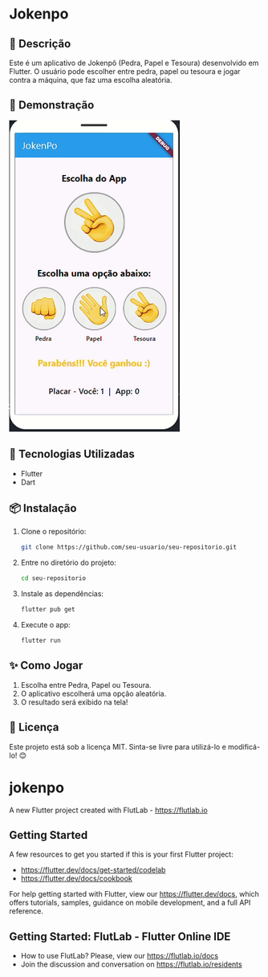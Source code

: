 # Jokenpo

## 📌 Descrição
Este é um aplicativo de Jokenpô (Pedra, Papel e Tesoura) desenvolvido em Flutter. O usuário pode escolher entre pedra, papel ou tesoura e jogar contra a máquina, que faz uma escolha aleatória.

## 📸 Demonstração
![Demo do App](./images/demo.gif)

## 🚀 Tecnologias Utilizadas
- Flutter
- Dart

## 📦 Instalação
1. Clone o repositório:
   ```bash
   git clone https://github.com/seu-usuario/seu-repositorio.git
   ```
2. Entre no diretório do projeto:
   ```bash
   cd seu-repositorio
   ```
3. Instale as dependências:
   ```bash
   flutter pub get
   ```
4. Execute o app:
   ```bash
   flutter run
   ```

## ✨ Como Jogar
1. Escolha entre Pedra, Papel ou Tesoura.
2. O aplicativo escolherá uma opção aleatória.
3. O resultado será exibido na tela!

## 📄 Licença
Este projeto está sob a licença MIT. Sinta-se livre para utilizá-lo e modificá-lo! 😊


# jokenpo

A new Flutter project created with FlutLab - https://flutlab.io

## Getting Started

A few resources to get you started if this is your first Flutter project:

- https://flutter.dev/docs/get-started/codelab
- https://flutter.dev/docs/cookbook

For help getting started with Flutter, view our
https://flutter.dev/docs, which offers tutorials,
samples, guidance on mobile development, and a full API reference.

## Getting Started: FlutLab - Flutter Online IDE

- How to use FlutLab? Please, view our https://flutlab.io/docs
- Join the discussion and conversation on https://flutlab.io/residents
